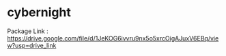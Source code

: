 # cybernight

Package Link : https://drive.google.com/file/d/1JeKOG6ivvru9nx5o5xrcOigAJuxV6EBq/view?usp=drive_link
